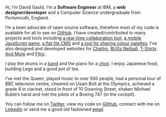 <!--
Title: About
-->
<p>Hi, I’m David Gauld. I’m a <strong>Software Engineer</strong> at IBM, a <strong>web designer/developer</strong> and a Computer Science undergraduate from Portsmouth, England.</p>
<p>I’m a keen advocate of open source software, therefore most of my code is available for all to see on <a href="http://github.com/dcgauld">GitHub</a>. I have created/contributed to many projects and tools including <a href="http://chattro.com">a real-time collaboration tool</a>, <a href="http://team3b.github.io/Puckt">a mobile JavaScript game</a>, <a href="http://github.com/dcgauld/Markdown-CMS">a flat file CMS</a> and <a href="http://github.com/dcgauld/Palettes.io">a tool for sharing colour palettes</a>. I’ve also designed and developed websites for <a href="http://chattro.com">Chattro</a>, <a href="http://bugsnetball.co.uk">BUGs Netball</a>, <a href="http://t-shirtsandmore.co.uk">T-Shirts And More</a> and <a href="http://fitroapp.com">Fitro</a>.</p>
<p>I play the drums in a <a href="http://facebook.com/capitalfuzz">band</a> and the piano for a <a href="http://lowrygirls.moonfruit.com">choir</a>. I enjoy Japanese food, building Lego and a good pot of tea.</p>
<p>I’ve met the Queen, played music to over 500 people, had a personal tour of BBC television centre, cheered on Usain Bolt at the Olympics, achieved a grade 8 in clarinet, stood in front of 10 Downing Street, shaken Michael Buble’s hand and met the pilots of a Boeing 747 (in the cockpit).</p>
<p>You can follow me on <a href="http://twitter.com/dcgauld">Twitter</a>, view my code on <a href="http://github.com/dcgauld">GitHub</a>, connect with me on <a href="http://uk.linkedin.com/in/dcgauld">LinkedIn</a> or send me a good old fashioned <a href="mailto:dcgauld@gmail.com">email</a>.</p>